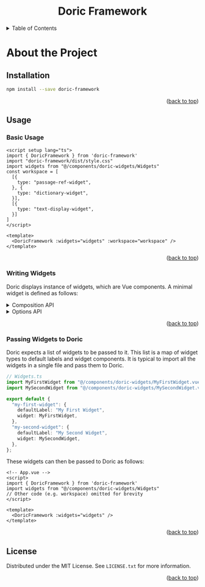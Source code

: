 <a name="doric-framework-readme-top"></a>
<h1 align="center">Doric Framework</h1>

<!-- TABLE OF CONTENTS -->
<details>
  <summary>Table of Contents</summary>
  <ol>
    <li>
        <a href="#about-the-project">About the Project</a>
        <ol>
            <li><a href="#installation">Installation</a></li>
        </ol>
    </li>
    <li>
        <a href="#usage">Usage</a>
        <ol>
            <li><a href="#basic-usage">Basic Usage</a></li>
            <li><a href="#writing-widgets">Writing Widgets</a></li>
            <li><a href="#passing-widgets-to-doric">Passing Widgets to Doric</a></li>
        </ol>
    </li>
  </ol>
</details>

# About the Project

## Installation

```sh
npm install --save doric-framework
```

<p align="right">(<a href="#doric-framework-readme-top">back to top</a>)</p>


<!-- USAGE EXAMPLES -->
## Usage

### Basic Usage

```vue
<script setup lang="ts">
import { DoricFramework } from 'doric-framework'
import "doric-framework/dist/style.css"
import widgets from "@/components/doric-widgets/Widgets"
const workspace = [
  [{
    type: "passage-ref-widget",
  }, {
    type: "dictionary-widget",
  }],
  [{
    type: "text-display-widget",
  }]
]
</script>

<template>
  <DoricFramework :widgets="widgets" :workspace="workspace" />
</template>
```

<p align="right">(<a href="#doric-framework-readme-top">back to top</a>)</p>


### Writing Widgets

Doric displays instance of widgets, which are Vue components. A minimal widget is defined as follows:

<details>
<summary>Composition API</summary>

```vue
<script setup>
const props = defineProps({
  useDoricOutput: Function,
  useDoricInput: Function,
})
const setOsisRef = props.useDoricOutput("osisRef");
const osisRef = props.useDoricInput("osisRef");
</script>

<template>
  <div>
    <input type="text" v-model="osisRef.value" />
    <button @click="setOsisRef(osisRef)">Set osisRef</button>
  </div>
</template>
```

</details>

<details>
<summary>Options API</summary>

```vue
<template>
  <div>
    <input type="text" v-model="osisRef.value" />
    <button @click="setOsisRef(osisRef)">Set osisRef</button>
  </div>
</template>
  
<script>
export default {
    props: ['useDoricOutput', 'useDoricInput'],
    data() {
        return {
            osisRef: this.useDoricInput("osisRef");
        }
    },
    created() {
        // Define input methods
        this.setOsisRef = this.useDoricOutput("osisRef");
    },
}
</script>  
```

</details>

<p align="right">(<a href="#doric-framework-readme-top">back to top</a>)</p>


### Passing Widgets to Doric

Doric expects a list of widgets to be passed to it. This list is a map of widget types to default labels and widget components. It is typical to import all the widgets in a single file and pass them to Doric.

```ts
// Widgets.ts
import MyFirstWidget from "@/components/doric-widgets/MyFirstWidget.vue";
import MySecondWidget from "@/components/doric-widgets/MySecondWidget.vue";

export default {
  "my-first-widget": { 
    defaultLabel: "My First Widget",
    widget: MyFirstWidget,
  },
  "my-second-widget": { 
    defaultLabel: "My Second Widget",
    widget: MySecondWidget,
  },
};
```

These widgets can then be passed to Doric as follows:

```vue
<!-- App.vue -->
<script> 
import { DoricFramework } from 'doric-framework'
import widgets from "@/components/doric-widgets/Widgets"
// Other code (e.g. workspace) omitted for brevity
</script>

<template>
  <DoricFramework :widgets="widgets" />
</template>
```

<p align="right">(<a href="#doric-framework-readme-top">back to top</a>)</p>


## License

Distributed under the MIT License. See `LICENSE.txt` for more information.

<p align="right">(<a href="#doric-framework-readme-top">back to top</a>)</p>
